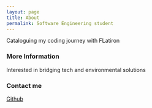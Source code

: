 ```yaml
---
layout: page
title: About
permalink: Software Engineering student
---
```

Cataloguing my coding journey with FLatiron

### More Information

Interested in bridging tech and environmental solutions

### Contact me

[Github](willometers.github.io)
